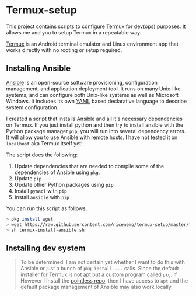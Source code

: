 # Termux-setup

This project contains scripts to configure [Termux](https://termux.com/) for dev(ops) purposes.
It allows me and you to setup Termux in a repeatable way.

[Termux](https://termux.com/) is an Android terminal emulator and Linux environment app that works directly with no rooting or setup required.

## Installing Ansible

[Ansible](https://www.ansible.com/) is an open-source software provisioning, configuration management, and application deployment tool. 
It runs on many Unix-like systems, and can configure both Unix-like systems as well as Microsoft Windows. It includes its own [YAML](https://yaml.org/) based declarative language to describe system configuration. 

I created a script that installs Ansible and all it's necessary dependencies on Termux.
If you just install python and then try to install ansible with the Python package manager `pip`, you will run into several dependency errors. It will allow you to use Ansible with remote hosts. I have not tested it on `localhost` aka Termux itself yet!

The script does the following:

1. Update dependencies that are needed to compile some of the dependencies of Ansible using `pkg`.
2. Update `pip`
3. Update other Python packages using `pip`
4. Install `pynacl` with `pip`
5. install `ansible` with `pip`

You can run this script as follows.

```bash
> pkg install wget
> wget https://raw.githubusercontent.com/nicenemo/termux-setup/master/termux-install-ansible.sh
> sh termux-install-ansible.sh
```

## Installing dev system

> To be determined. I am not certain yet whether I want to do this with Ansible or just a bunch of `pkg install ...` calls. Since the default installer for Termux is not apt but a custom program called `pkg`. If However I Install the [pointless repo](https://github.com/its-pointless/gcc_termux), then I have access to `apt` and the default package management of Ansible may also work locally.

